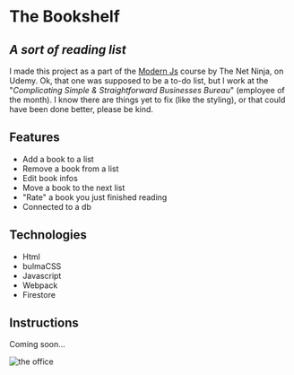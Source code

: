 # The Bookshelf
## _A sort of reading list_

I made this project as a part of the [Modern Js](https://www.udemy.com/course/modern-javascript-from-novice-to-ninja/) course by The Net Ninja, on Udemy.
Ok, that one was supposed to be a to-do list, but I work at the "_Complicating Simple & Straightforward Businesses Bureau_" (employee of the month).
I know there are things yet to fix (like the styling), or that could have been done better, please be kind.

## Features

- Add a book to a list
- Remove a book from a list
- Edit book infos
- Move a book to the next list
- "Rate" a book you just finished reading
- Connected to a db

## Technologies

+ Html
+ bulmaCSS
+ Javascript
+ Webpack
+ Firestore

## Instructions

Coming soon...

![the office](https://i.gifer.com/origin/1d/1d9bcd6a5f296db8c60fb00c6b3fd6c7_w200.gif)